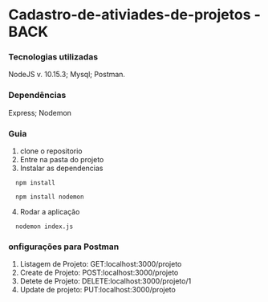 # Cadastro-de-ativiades-de-projetos - BACK


### Tecnologias utilizadas

NodeJS v. 10.15.3;
Mysql;
Postman.

### Dependências

Express;
Nodemon

### Guia
1. clone o repositorio
2. Entre na pasta do projeto
3. Instalar as dependencias

```
  npm install
```
```
  npm install nodemon
  ```
  
4. Rodar a aplicação

```
  nodemon index.js  
```
 
 ### onfigurações para Postman
 
 1. Listagem de Projeto:  GET:localhost:3000/projeto
 2. Create de Projeto:   POST:localhost:3000/projeto
 3. Detete de Projeto: DELETE:localhost:3000/projeto/1
 4. Update de projeto: PUT:localhost:3000/projeto
 
 
 
